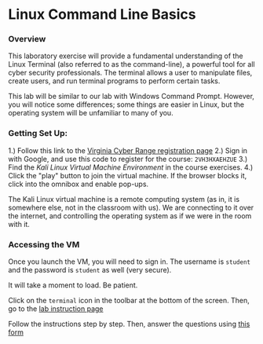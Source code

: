 # Linux Command Line Basics

### Overview

This laboratory exercise will provide a fundamental understanding of the Linux Terminal (also referred to as the command-line), a powerful tool for all cyber security professionals. The terminal allows a user to manipulate files, create users, and run terminal programs to perform certain tasks. 

This lab will be similar to our lab with Windows Command Prompt. However, you will notice some differences; some things are easier in Linux, but the operating system will be unfamiliar to many of you.

### Getting Set Up:

1.) Follow this link to the [Virginia Cyber Range registration page](https://console.virginiacyberrange.net/register)
2.) Sign in with Google, and use this code to register for the course: `2VH3HXAEHZUE`
3.) Find the *Kali Linux Virtual Machine Environment* in the course exercises.
4.) Click the "play" button to join the virtual machine. If the browser blocks it, click into the omnibox and enable pop-ups.

The Kali Linux virtual machine is a remote computing system (as in, it is somewhere else, not in the classroom with us). We are connecting to it over the internet, and controlling the operating system as if we were in the room with it.

### Accessing the VM

Once you launch the VM, you will need to sign in. The username is `student` and the password is `student` as well (very secure).

It will take a moment to load. Be patient.

Click on the `terminal` icon in the toolbar at the bottom of the screen. Then, go to the [lab instruction page](https://drive.google.com/open?id=1ttIrtGg8C4BeWsNJHtuNgrIrlVr8prfq5XHJOgFTSYI&authuser=1)

Follow the instructions step by step. Then, answer the questions using [this form](https://docs.google.com/forms/d/e/1FAIpQLSebjKXHR0JHoRrPDIcubYA1RY7limhnr5496kDZKsOl_QFAFw/viewform?authuser=1)
